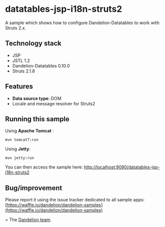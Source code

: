 datatables-jsp-i18n-struts2
=================================================================

A sample which shows how to configure Dandelion-Datatables to work with Struts 2.x.

## Technology stack

 - JSP 
 - JSTL 1.2
 - Dandelion-Datatables 0.10.0
 - Struts 2.1.8

## Features
		
 - __Data source type__: DOM
 - Locale and message resolver for Struts2

## Running this sample

Using __Apache Tomcat__ :

    mvn tomcat7:run

Using __Jetty__:

    mvn jetty:run

You can then access the sample here: [http://localhost:9090/datatables-jsp-i18n-struts2](http://localhost:9090/datatables-jsp-i18n-struts2)

## Bug/improvement

Please report it using the issue tracker dedicated to all sample apps: [https://waffle.io/dandelion/dandelion-samples](https://waffle.io/dandelion/dandelion-samples)

=
The [Dandelion team](http://dandelion.github.io/team/).